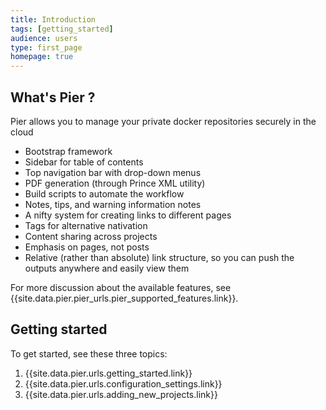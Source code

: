 ```yaml
---
title: Introduction
tags: [getting_started]
audience: users
type: first_page
homepage: true
---
```


## What's Pier ?

Pier allows you to manage your private docker repositories securely in the cloud

* Bootstrap framework
* Sidebar for table of contents
* Top navigation bar with drop-down menus
* PDF generation (through Prince XML utility)
* Build scripts to automate the workflow
* Notes, tips, and warning information notes
* A nifty system for creating links to different pages
* Tags for alternative nativation
* Content sharing across projects
* Emphasis on pages, not posts
* Relative (rather than absolute) link structure, so you can push the outputs anywhere and easily view them

For more discussion about the available features, see {{site.data.pier.pier_urls.pier_supported_features.link}}.

## Getting started

To get started, see these three topics:

1. {{site.data.pier.urls.getting_started.link}}
2. {{site.data.pier.urls.configuration_settings.link}}
3. {{site.data.pier.urls.adding_new_projects.link}}
